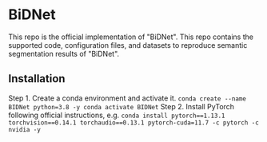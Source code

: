 # BiDNet
This repo is the official implementation of "BiDNet". This repo contains the supported code, configuration files, and datasets to reproduce semantic segmentation results of "BiDNet".

## Installation
Step 1. Create a conda environment and activate it.
`
conda create --name BIDNet python=3.8 -y
conda activate BIDNet
`
Step 2. Install PyTorch following official instructions, e.g.
`
conda install pytorch==1.13.1 torchvision==0.14.1 torchaudio==0.13.1 pytorch-cuda=11.7 -c pytorch -c nvidia -y
`
